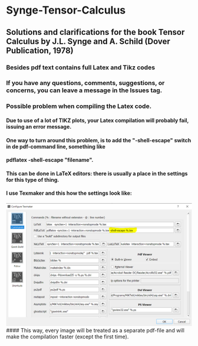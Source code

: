 # Synge-Tensor-Calculus
## Solutions and clarifications for the book Tensor Calculus by J.L. Synge and A. Schild (Dover Publication, 1978)
### Besides pdf text contains full Latex and Tikz codes
### If you have any questions, comments, suggestions, or concerns, you can leave a message in the Issues tag.
### Possible problem when compiling the Latex code. 
#### Due to use of a lot of TIKZ plots, your Latex compilation  will probably fail, issuing an error message. 
#### One way to turn around this problem, is to add the "-shell-escape" switch in de pdf-command line, something like
#### pdflatex -shell-escape "filename".
#### This  can be done in LaTeX editors: there is usually a place in the settings for this type of thing.
#### I use Texmaker and this how the settings look like:
<img src="https://github.com/Niohori/Synge-Tensor-Calculus/blob/main/images/texmaker.PNG" width="800" />
#### This way, every image will be treated as a separate pdf-file and will make the compilation faster (except the first time).




